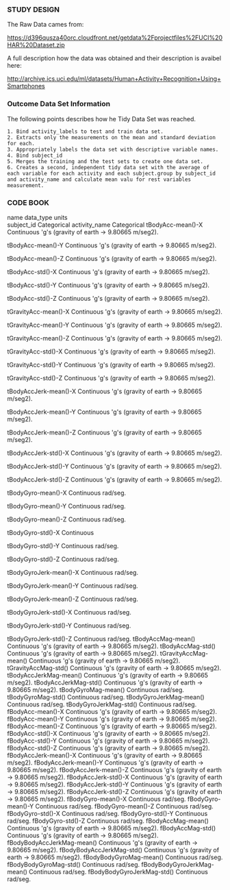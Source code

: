 ### STUDY DESIGN
The Raw Data cames from:

https://d396qusza40orc.cloudfront.net/getdata%2Fprojectfiles%2FUCI%20HAR%20Dataset.zip


A full description how the data was obtained and their description is avaibel here:

http://archive.ics.uci.edu/ml/datasets/Human+Activity+Recognition+Using+Smartphones 

### Outcome Data Set Information
The following points describes how he Tidy Data Set was reached.

	1. Bind activity_labels to test and train data set.
	2. Extracts only the measurements on the mean and standard deviation for each. 
	3. Appropriately labels the data set with descriptive variable names.
	4. Bind subject_id
	5. Merges the training and the test sets to create one data set.
	6. Creates a second, independent tidy data set with the average of each variable for each activity and each subject.group by subject_id and activity_name and calculate mean valu for rest variables measurement.
### CODE BOOK
name	data_type	units<br />
subject_id	Categorical
activity_name	Categorical	
tBodyAcc-mean()-X	Continuous	'g's (gravity of earth -> 9.80665 m/seg2).

tBodyAcc-mean()-Y	Continuous	'g's (gravity of earth -> 9.80665 m/seg2).

tBodyAcc-mean()-Z	Continuous	'g's (gravity of earth -> 9.80665 m/seg2).

tBodyAcc-std()-X	Continuous	'g's (gravity of earth -> 9.80665 m/seg2).

tBodyAcc-std()-Y	Continuous	'g's (gravity of earth -> 9.80665 m/seg2).

tBodyAcc-std()-Z	Continuous	'g's (gravity of earth -> 9.80665 m/seg2).

tGravityAcc-mean()-X	Continuous	'g's (gravity of earth -> 9.80665 m/seg2).

tGravityAcc-mean()-Y	Continuous	'g's (gravity of earth -> 9.80665 m/seg2).

tGravityAcc-mean()-Z	Continuous	'g's (gravity of earth -> 9.80665 m/seg2).

tGravityAcc-std()-X	Continuous	'g's (gravity of earth -> 9.80665 m/seg2).

tGravityAcc-std()-Y	Continuous	'g's (gravity of earth -> 9.80665 m/seg2).

tGravityAcc-std()-Z	Continuous	'g's (gravity of earth -> 9.80665 m/seg2).

tBodyAccJerk-mean()-X	Continuous	'g's (gravity of earth -> 9.80665 m/seg2).

tBodyAccJerk-mean()-Y	Continuous	'g's (gravity of earth -> 9.80665 m/seg2).

tBodyAccJerk-mean()-Z	Continuous	'g's (gravity of earth -> 9.80665 m/seg2).

tBodyAccJerk-std()-X	Continuous	'g's (gravity of earth -> 9.80665 m/seg2).

tBodyAccJerk-std()-Y	Continuous	'g's (gravity of earth -> 9.80665 m/seg2).

tBodyAccJerk-std()-Z	Continuous	'g's (gravity of earth -> 9.80665 m/seg2).

tBodyGyro-mean()-X	Continuous	rad/seg.

tBodyGyro-mean()-Y	Continuous	rad/seg.

tBodyGyro-mean()-Z	Continuous	rad/seg.

tBodyGyro-std()-X	Continuous	

tBodyGyro-std()-Y	Continuous	rad/seg.

tBodyGyro-std()-Z	Continuous	rad/seg.

tBodyGyroJerk-mean()-X	Continuous	rad/seg.

tBodyGyroJerk-mean()-Y	Continuous	rad/seg.

tBodyGyroJerk-mean()-Z	Continuous	rad/seg.

tBodyGyroJerk-std()-X	Continuous	rad/seg.

tBodyGyroJerk-std()-Y	Continuous	rad/seg.

tBodyGyroJerk-std()-Z	Continuous	rad/seg.
tBodyAccMag-mean()	Continuous	'g's (gravity of earth -> 9.80665 m/seg2).
tBodyAccMag-std()	Continuous	'g's (gravity of earth -> 9.80665 m/seg2).
tGravityAccMag-mean()	Continuous	'g's (gravity of earth -> 9.80665 m/seg2).
tGravityAccMag-std()	Continuous	'g's (gravity of earth -> 9.80665 m/seg2).
tBodyAccJerkMag-mean()	Continuous	'g's (gravity of earth -> 9.80665 m/seg2).
tBodyAccJerkMag-std()	Continuous	'g's (gravity of earth -> 9.80665 m/seg2).
tBodyGyroMag-mean()	Continuous	rad/seg.
tBodyGyroMag-std()	Continuous	rad/seg.
tBodyGyroJerkMag-mean()	Continuous	rad/seg.
tBodyGyroJerkMag-std()	Continuous	rad/seg.
fBodyAcc-mean()-X	Continuous	'g's (gravity of earth -> 9.80665 m/seg2).
fBodyAcc-mean()-Y	Continuous	'g's (gravity of earth -> 9.80665 m/seg2).
fBodyAcc-mean()-Z	Continuous	'g's (gravity of earth -> 9.80665 m/seg2).
fBodyAcc-std()-X	Continuous	'g's (gravity of earth -> 9.80665 m/seg2).
fBodyAcc-std()-Y	Continuous	'g's (gravity of earth -> 9.80665 m/seg2).
fBodyAcc-std()-Z	Continuous	'g's (gravity of earth -> 9.80665 m/seg2).
fBodyAccJerk-mean()-X	Continuous	'g's (gravity of earth -> 9.80665 m/seg2).
fBodyAccJerk-mean()-Y	Continuous	'g's (gravity of earth -> 9.80665 m/seg2).
fBodyAccJerk-mean()-Z	Continuous	'g's (gravity of earth -> 9.80665 m/seg2).
fBodyAccJerk-std()-X	Continuous	'g's (gravity of earth -> 9.80665 m/seg2).
fBodyAccJerk-std()-Y	Continuous	'g's (gravity of earth -> 9.80665 m/seg2).
fBodyAccJerk-std()-Z	Continuous	'g's (gravity of earth -> 9.80665 m/seg2).
fBodyGyro-mean()-X	Continuous	rad/seg.
fBodyGyro-mean()-Y	Continuous	rad/seg.
fBodyGyro-mean()-Z	Continuous	rad/seg.
fBodyGyro-std()-X	Continuous	rad/seg.
fBodyGyro-std()-Y	Continuous	rad/seg.
fBodyGyro-std()-Z	Continuous	rad/seg.
fBodyAccMag-mean()	Continuous	'g's (gravity of earth -> 9.80665 m/seg2).
fBodyAccMag-std()	Continuous	'g's (gravity of earth -> 9.80665 m/seg2).
fBodyBodyAccJerkMag-mean()	Continuous	'g's (gravity of earth -> 9.80665 m/seg2).
fBodyBodyAccJerkMag-std()	Continuous	'g's (gravity of earth -> 9.80665 m/seg2).
fBodyBodyGyroMag-mean()	Continuous	rad/seg.
fBodyBodyGyroMag-std()	Continuous	rad/seg.
fBodyBodyGyroJerkMag-mean()	Continuous	rad/seg.
fBodyBodyGyroJerkMag-std()	Continuous	rad/seg.
